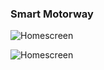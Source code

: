 ### Smart Motorway

![Homescreen](https://github.com/wahab202/portfolio/blob/main/App3_1.png)


![Homescreen](https://github.com/wahab202/portfolio/blob/main/App3_2.png)
